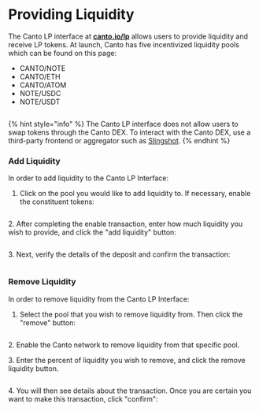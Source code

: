 # Providing Liquidity

The Canto LP interface at [**canto.io/lp**](https://canto.io/lp) allows users to provide liquidity and receive LP tokens. At launch, Canto has five incentivized liquidity pools which can be found on this page:

* CANTO/NOTE
* CANTO/ETH
* CANTO/ATOM
* NOTE/USDC
* NOTE/USDT

<figure><img src="../.gitbook/assets/lp-interface-v2.JPG" alt=""><figcaption></figcaption></figure>

{% hint style="info" %}
The Canto LP interface does not allow users to swap tokens through the Canto DEX. To interact with the Canto DEX, use a third-party frontend or aggregator such as [Slingshot](https://app.slingshot.finance/trade/ETH).
{% endhint %}

### Add Liquidity

In order to add liquidity to the Canto LP Interface:&#x20;

1. Click on the pool you would like to add liquidity to. If necessary, enable the constituent tokens:

<figure><img src="../.gitbook/assets/enable-token-v2.JPG" alt=""><figcaption></figcaption></figure>

2\. After completing the enable transaction, enter how much liquidity you wish to provide, and click the "add liquidity" button:

<figure><img src="../.gitbook/assets/add-liquidity-v2.JPG" alt=""><figcaption></figcaption></figure>

3\. Next, verify the details of the deposit and confirm the transaction:

<figure><img src="../.gitbook/assets/confirm-lp-v2.JPG" alt=""><figcaption></figcaption></figure>

### Remove Liquidity

In order to remove liquidity from the Canto LP Interface:&#x20;

1. Select the pool that you wish to remove liquidity from. Then click the "remove" button:

<figure><img src="../.gitbook/assets/remove-lp-v2.JPG" alt=""><figcaption></figcaption></figure>

2\. Enable the Canto network to remove liquidity from that specific pool.

3\. Enter the percent of liquidity you wish to remove, and click the remove liquidity button.

<figure><img src="../.gitbook/assets/remove-lp-2-v2.JPG" alt=""><figcaption></figcaption></figure>

4\. You will then see details about the transaction. Once you are certain you want to make this transaction, click "confirm":

<figure><img src="../.gitbook/assets/remove-lp-confirm-v2.JPG" alt=""><figcaption></figcaption></figure>

